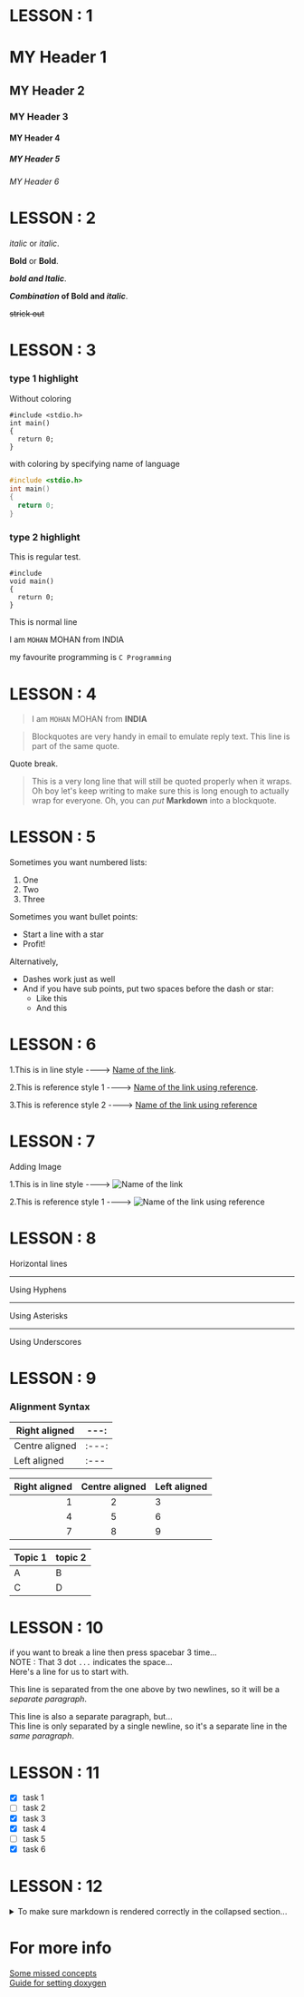 # LESSON : 1

# MY Header 1 
## MY Header 2 
### MY Header 3 
#### MY Header 4 
##### MY Header 5 
###### MY Header 6 

# LESSON : 2
*italic* or _italic_.

**Bold** or __Bold__.

***bold and ltalic***.

**_Combination_ of Bold and _italic_**.

~~strick out~~

# LESSON : 3
### type 1 highlight
Without coloring
~~~
#include <stdio.h>
int main()
{
  return 0;
}
~~~
with coloring by specifying name of language
~~~c
#include <stdio.h>
int main()
{
  return 0;
}
~~~
### type 2 highlight
This is regular test.

    #include
    void main()
    {
      return 0;
    }

This is normal line 

I am `MOHAN` MOHAN from INDIA

my favourite programming is `C Programming`

# LESSON : 4
> I am `MOHAN` MOHAN from **INDIA**

> Blockquotes are very handy in email to emulate reply text.
> This line is part of the same quote.

Quote break.

> This is a very long line that will still be quoted properly when it wraps. Oh boy let's keep writing to make sure this is long enough to actually wrap for everyone. Oh, you can *put* **Markdown** into a blockquote. 

# LESSON : 5
Sometimes you want numbered lists:

1. One
2. Two
3. Three

Sometimes you want bullet points:

* Start a line with a star
* Profit!

Alternatively,

- Dashes work just as well
- And if you have sub points, put two spaces before the dash or star:
  - Like this
  - And this

# LESSON : 6
1.This is in line style ----> [Name of the link](https://github.com/code-mechanic/Objects-in-C).

2.This is reference style 1 ----> [Name of the link using reference].

3.This is reference style 2 ----> [Name of the link using reference][any user defined name]


[Name of the link using reference]: https://github.com/code-mechanic/Objects-in-C
[any user defined name]: https://github.com/code-mechanic/Objects-in-C

# LESSON : 7
Adding Image 

1.This is in line style ----> ![Name of the link](https://github.com/code-mechanic/Embedded_OOPs/blob/master/Snake.X/pic1.jpg)

2.This is reference style 1 ----> ![Name of the link using reference][picture]

[picture]: https://github.com/code-mechanic/Embedded_OOPs/blob/master/Snake.X/pic1.jpg

# LESSON : 8
Horizontal lines  

---

Using Hyphens

***

Using Asterisks

___

Using Underscores

# LESSON : 9
### Alignment Syntax

| Right aligned | ---: |
| --- | --- |
| Centre aligned | :---: |
| Left aligned | :--- |

| Right aligned | Centre aligned | Left aligned |
|------:|:-----:|:-----|
| 1 | 2 | 3 |
| 4 | 5 | 6 |
| 7 | 8 | 9 |

|Topic 1 | topic 2 |
|---     |---      |
|A       |B        |
|C       |D        |

# LESSON : 10   
if you want to break a line then press spacebar 3 time...   
NOTE : That 3 dot `...` indicates the space...   
Here's a line for us to start with.

This line is separated from the one above by two newlines, so it will be a *separate paragraph*.

This line is also a separate paragraph, but...   
This line is only separated by a single newline, so it's a separate line in the *same paragraph*.

# LESSON : 11
- [x] task 1
- [ ] task 2
- [x] task 3
- [x] task 4   
- [ ] task 5
- [x] task 6 

# LESSON : 12
<details>
<summary>To make sure markdown is rendered correctly in the collapsed section...</summary>

 1. Put an **empty line** after the `<summary>` block.
 2. *Insert your markdown syntax*
 3. Put an **empty line** before the `</details>` tag
 
</details>
 
# For more info
[Some missed concepts](https://www.markdownguide.org/basic-syntax/)   
[Guide for setting doxygen](https://embeddedinventor.com/guide-to-configure-doxygen-to-document-c-source-code-for-beginners/#Doxygen_pages)
